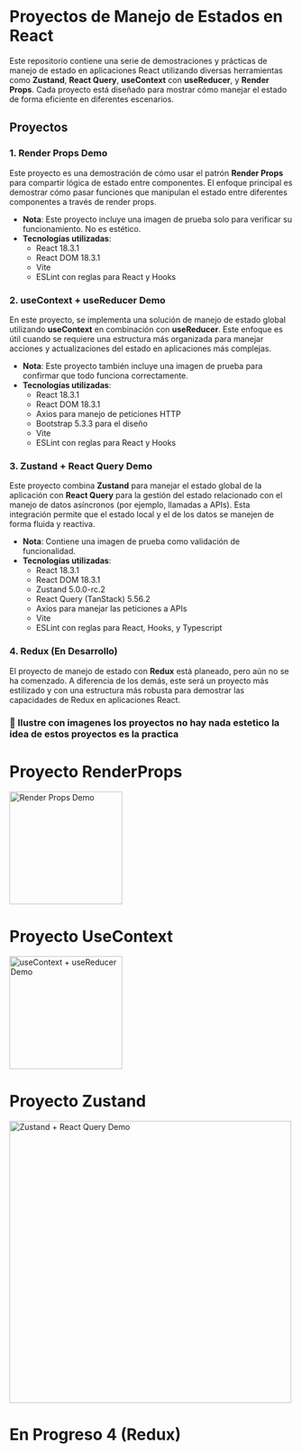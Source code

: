 # Proyectos de Manejo de Estados en React

Este repositorio contiene una serie de demostraciones y prácticas de manejo de estado en aplicaciones React utilizando diversas herramientas como **Zustand**, **React Query**, **useContext** con **useReducer**, y **Render Props**. Cada proyecto está diseñado para mostrar cómo manejar el estado de forma eficiente en diferentes escenarios.

## Proyectos

### 1. Render Props Demo
Este proyecto es una demostración de cómo usar el patrón **Render Props** para compartir lógica de estado entre componentes. El enfoque principal es demostrar cómo pasar funciones que manipulan el estado entre diferentes componentes a través de render props.

- **Nota**: Este proyecto incluye una imagen de prueba solo para verificar su funcionamiento. No es estético.
- **Tecnologías utilizadas**:
  - React 18.3.1
  - React DOM 18.3.1
  - Vite
  - ESLint con reglas para React y Hooks

### 2. useContext + useReducer Demo
En este proyecto, se implementa una solución de manejo de estado global utilizando **useContext** en combinación con **useReducer**. Este enfoque es útil cuando se requiere una estructura más organizada para manejar acciones y actualizaciones del estado en aplicaciones más complejas.

- **Nota**: Este proyecto también incluye una imagen de prueba para confirmar que todo funciona correctamente.
- **Tecnologías utilizadas**:
  - React 18.3.1
  - React DOM 18.3.1
  - Axios para manejo de peticiones HTTP
  - Bootstrap 5.3.3 para el diseño
  - Vite
  - ESLint con reglas para React y Hooks

### 3. Zustand + React Query Demo
Este proyecto combina **Zustand** para manejar el estado global de la aplicación con **React Query** para la gestión del estado relacionado con el manejo de datos asíncronos (por ejemplo, llamadas a APIs). Esta integración permite que el estado local y el de los datos se manejen de forma fluida y reactiva.

- **Nota**: Contiene una imagen de prueba como validación de funcionalidad.
- **Tecnologías utilizadas**:
  - React 18.3.1
  - React DOM 18.3.1
  - Zustand 5.0.0-rc.2
  - React Query (TanStack) 5.56.2
  - Axios para manejar las peticiones a APIs
  - Vite
  - ESLint con reglas para React, Hooks, y Typescript

### 4. Redux (En Desarrollo)
El proyecto de manejo de estado con **Redux** está planeado, pero aún no se ha comenzado. A diferencia de los demás, este será un proyecto más estilizado y con una estructura más robusta para demostrar las capacidades de Redux en aplicaciones React.




### 🔵 Ilustre con imagenes los proyectos no hay nada estetico la idea de estos proyectos es la practica

# Proyecto RenderProps
<img src="https://github.com/user-attachments/assets/9b05801c-d27f-44d8-90c3-86977a39627f" alt="Render Props Demo" width="200"/>


# Proyecto UseContext

<img src="https://github.com/user-attachments/assets/eba8577f-9d07-413f-855a-ef7cf12609ce" alt="useContext + useReducer Demo" width="200"/>

# Proyecto Zustand

<img src="https://github.com/user-attachments/assets/33083982-da89-428e-a1bf-6016508651e9" alt="Zustand + React Query Demo"  width="500 "/>

# En Progreso 4 (Redux)

